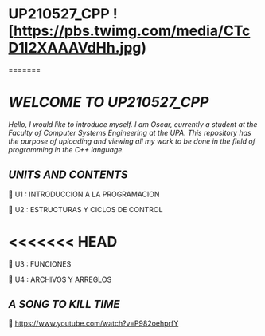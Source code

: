 
# UP210527_CPP  ![https://pbs.twimg.com/media/CTcD1l2XAAAVdHh.jpg)
=======
 #  *WELCOME TO UP210527_CPP* 
_Hello, I would like to introduce myself. I am Oscar, currently a student at the Faculty of Computer Systems Engineering at the UPA. This repository has the purpose of uploading and viewing all my work to be done in the field of programming in the C++ language._
## *UNITS AND CONTENTS*

📂&nbsp;U1 : INTRODUCCION A LA PROGRAMACION


📂&nbsp;U2 : ESTRUCTURAS Y CICLOS DE CONTROL

<<<<<<< HEAD
=======
📂&nbsp;U3 : FUNCIONES

📂&nbsp;U4 : ARCHIVOS Y ARREGLOS 

## *A SONG TO KILL TIME*
🍑 https://www.youtube.com/watch?v=P982oehprfY
